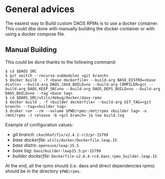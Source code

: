 # General advices

The easiest way to Build custom DAOS RPMs is to use a docker container.
This could dbe done with manually building the docker container or with using a docker compose
file.

## Manual Building


This could be done thanks to the following command:
```
$ cd $DAOS_SRC
$ git switch --recurse-submodules <git branch>
$ docker build . -f <base dockerfile> --build-arg BASE_DISTRO=<base distro> --build-arg DAOS_JAVA_BUILD=no --build-arg COMPILER=gcc --build-arg DAOS_KEEP_SRC=no --build-arg DAOS_DEPS_BUILD=no --build-arg DAOS_BUILD=no --tag <base tag>
$ cd $DAOS_SRC/utils/debug/docker/daos-rpms
$ docker build . -f <builder dockerfile> --build-arg GIT_TAG=<git branch> --tag=<builder tag>
$ dcoker run --rm --volume $PWD/rpms:/mnt/rpms <builder tag> -o /mnt/rpms -t release -b <git branch> |& tee build.log
```

Example of configuration values:
- _git branch_: `ckochhof/fix/v2.4.2-rc3/pr-15799`
- _base dockerfile_: `utils/docker/Dockerfile.leap.15`
- _base distro_: `opensuse/leap:15.5`
- _base tag_: `daos/builder-leap15.5:pr-15799`
- _builder dockerfile_: `Dockerfile-v2.6.4-rc4.daos_rpms_builder.leap.15`

At the end, all the rpms should (i.e. daos and direct dependencies rpms) should
be in the directory `$PWD/rpms`.
